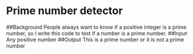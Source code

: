 # Prime number detector
##Background
People always want to know if a positive integer is a prime number, so I write this code to test if a number is a prime number.
##Input
Any positive number
##Output
This is a prime number or it is not a prime number
